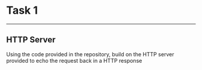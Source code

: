 # Task 1

-------


## HTTP Server

Using the code provided in the repository, build on the HTTP server provided to echo the request back in a HTTP response
